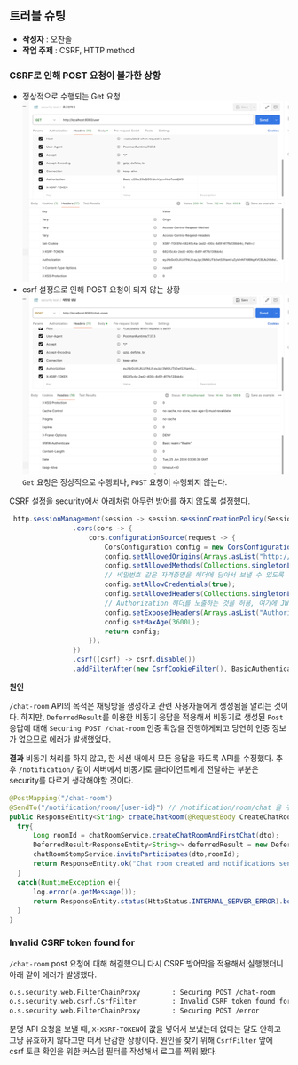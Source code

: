 ## 트러블 슈팅
- **작성자** : 오찬솔
- **작업 주제** : CSRF, HTTP method

### CSRF로 인해 POST 요청이 불가한 상황
- 정상적으로 수행되는 Get 요청
![정상적으로 수행되는 Get 요청](image-1.png)
- csrf 설정으로 인해 POST 요청이 되지 않는 상황
![alt text](image-2.png)
`Get` 요청은 정상적으로 수행되나, `POST` 요청이 수행되지 않는다.


CSRF 설정을 security에서 아래처럼 아무런 방어를 하지 않도록 설정했다.


```java
 http.sessionManagement(session -> session.sessionCreationPolicy(SessionCreationPolicy.STATELESS))
                .cors(cors -> {
                    cors.configurationSource(request -> {
                        CorsConfiguration config = new CorsConfiguration();
                        config.setAllowedOrigins(Arrays.asList("http://localhost:3000","http://localhost:5173", "http://localhost:5174","http://localhost:8080"));
                        config.setAllowedMethods(Collections.singletonList("*"));
                        // 비밀번호 같은 자격증명을 헤더에 담아서 보낼 수 있도록 설정
                        config.setAllowCredentials(true);
                        config.setAllowedHeaders(Collections.singletonList("*"));
                        // Authorization 헤더를 노출하는 것을 허용, 여기에 JWT 토큰 값을 보낼 것
                        config.setExposedHeaders(Arrays.asList("Authorization"));
                        config.setMaxAge(3600L);
                        return config;
                    });
                })
                .csrf((csrf) -> csrf.disable())
                .addFilterAfter(new CsrfCookieFilter(), BasicAuthenticationFilter.class)
```

**원인**

`/chat-room` API의 목적은 채팅방을 생성하고 관련 사용자들에게 생성됨을 알리는 것이다. 하지만, `DeferredResult`를 이용한 비동기 응답을 적용해서 
비동기로 생성된 `Post` 응답에 대해 `Securing POST /chat-room` 인증 확읺을 진행하게되고 당연히 인증 정보가 없으므로 에러가 발생했었다.

**결과**
비동기 처리를 하지 않고, 한 세션 내에서 모든 응답을 하도록 API를 수정했다.
추후 `/notification/` 같이 서버에서 비동기로 클라이언트에게 전달하는 부분은 security를 다르게 생각해야할 것이다.

```java
@PostMapping("/chat-room")
@SendTo("/notification/room/{user-id}") // /notification/room/chat 을 구독하면 SendMessageDto를 받음
public ResponseEntity<String> createChatRoom(@RequestBody CreateChatRoomDto dto){
  try{
      Long roomId = chatRoomService.createChatRoomAndFirstChat(dto);
      DeferredResult<ResponseEntity<String>> deferredResult = new DeferredResult<>();
      chatRoomStompService.inviteParticipates(dto,roomId);
      return ResponseEntity.ok("Chat room created and notifications sent");
  }
  catch(RuntimeException e){
      log.error(e.getMessage());
      return ResponseEntity.status(HttpStatus.INTERNAL_SERVER_ERROR).body("서버 에러 발생!");
  }
}

```

### Invalid CSRF token found for

`/chat-room` post 요청에 대해 해결했으니 다시 CSRF 방어막을 적용해서 실행했더니 아래 같이 에러가 발생했다.

```sh
o.s.security.web.FilterChainProxy        : Securing POST /chat-room
o.s.security.web.csrf.CsrfFilter         : Invalid CSRF token found for http://localhost:8080/chat-room
o.s.security.web.FilterChainProxy        : Securing POST /error
```

분명 API 요청을 보낼 때, `X-XSRF-TOKEN`에 값을 넣어서 보냈는데 없다는 말도 안하고 그냥 유효하지 않다고만 떠서 난감한 상황이다.
원인을 찾기 위해 `CsrfFilter` 앞에 csrf 토큰 확인을 위한 커스텀 필터를 작성해서 로그를 찍워 봤다.


